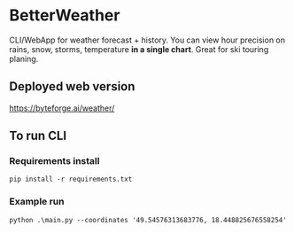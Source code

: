# BetterWeather
CLI/WebApp for weather forecast + history. You can view hour precision on rains, snow, storms, temperature **in a single chart**. 
Great for ski touring planing.

## Deployed web version
https://byteforge.ai/weather/

## To run CLI

### Requirements install
`pip install -r requirements.txt`

### Example run
`python .\main.py --coordinates '49.54576313683776, 18.448825676558254'`

